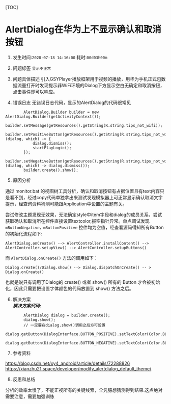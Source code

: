 [TOC]

# AlertDialog在华为上不显示确认和取消按钮
1. 发生时间:`2020-07-18 14:16:00`  耗时:`00d03h00m`
2. 问题标签 `显示不正常`
3. 问题具体描述
引入GSYPlayer播放框架用于视频的播放，用华为手机正式包数据流量打开时发现提示非WiFi环境的Dialog下方显示空白无确定和取消按钮，点击事件却可以响应。

4. 错误日志
无错误日志代码，显示的AlertDialog的代码很常见

```
        AlertDialog.Builder builder = new AlertDialog.Builder(getActivityContext());
        builder.setMessage(getResources().getString(R.string.tips_not_wifi));
        builder.setPositiveButton(getResources().getString(R.string.tips_not_wifi_confirm), (dialog, which) -> {
            dialog.dismiss();
            startPlayLogic();
        });
        builder.setNegativeButton(getResources().getString(R.string.tips_not_wifi_cancel), (dialog, which) -> dialog.dismiss());
        builder.create().show();
```

5. 原因分析

通过 monitor.bat 的视图树工具分析，确认和取消按钮有占据位置且有text内容只是看不到，经过copy代码单独拿出来测试发现模拟器上可正常显示确认取消文字提示，经查询资料猜测可能跟Application中设置的主题有关。  

尝试修改主题发现无效果，无法确定style中item字段和dialog的成员关系，尝试获取确认和取消所在控件直接设置textcolor,报空指针异常。单点调试发现 `mButtonNegative，mButtonPositive` 控件均为空值，经查看源码得知所有Button的初始化流程如下:

```
AlertDialog.onCreate() --> AlertController.installContent() --> AlertController.setupView() --> AlertController.setupButtons()
```

而 `AlertDialog.onCreate()` 方法的调用如下：

```
Dialog.create()/Dialog.show() --> Dialog.dispatchOnCreate() -- > Dialog.onCreate()
```

也就是说只有调用了Dialog的 create() 或者 show() 所有的 Button 才会被初始化，因此只需要把设置字体颜色的代码放置到 show() 方法之后。

6. 解决方案  
***解决方案代码:***

```
        AlertDialog dialog = builder.create();
        dialog.show();
        // 一定要在dialog.show()调用之后方可设置
        dialog.getButton(DialogInterface.BUTTON_POSITIVE).setTextColor(Color.BLACK);
        dialog.getButton(DialogInterface.BUTTON_NEGATIVE).setTextColor(Color.BLACK);

```

7. 参考资料

https://blog.csdn.net/xy4_android/article/details/72288826
https://xianzhu21.space/developer/modify_alertdialog_default_theme/

8. 反思和总结

分析的效率太慢了，不能正视所有的关键线索，全凭臆想猜测得到结果.这点绝对需要注意，需要加强训练